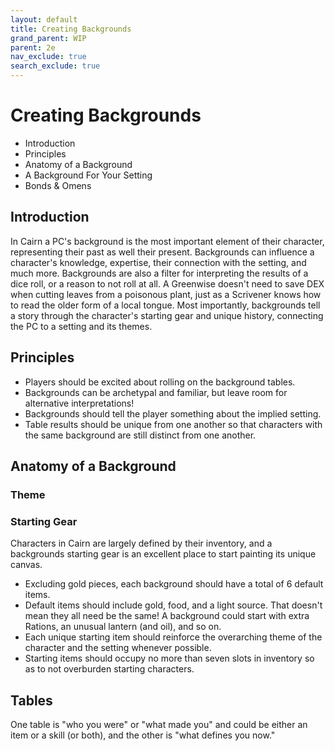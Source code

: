 ```yaml
---
layout: default
title: Creating Backgrounds
grand_parent: WIP
parent: 2e
nav_exclude: true
search_exclude: true
---
```


# Creating Backgrounds

- Introduction
- Principles
- Anatomy of a Background
- A Background For Your Setting
- Bonds & Omens

## Introduction

In Cairn a PC's background is the most important element of their character, representing their past as well their present. Backgrounds can influence a character's knowledge, expertise, their connection with the setting, and much more. Backgrounds are also a filter for interpreting the results of a dice roll, or a reason to not roll at all. A Greenwise doesn't need to save DEX when cutting leaves from a poisonous plant, just as a Scrivener knows how to read the older form of a local tongue. Most importantly, backgrounds tell a story through the character's starting gear and unique history, connecting the PC to a setting and its themes.

## Principles

- Players should be excited about rolling on the background tables.
- Backgrounds can be archetypal and familiar, but leave room for alternative interpretations!
- Backgrounds should tell the player something about the implied setting.
- Table results should be unique from one another so that characters with the same background are still distinct from one another.

## Anatomy of a Background

### Theme

### Starting Gear

Characters in Cairn are largely defined by their inventory, and a backgrounds starting gear is an excellent place to start painting its unique canvas. 
- Excluding gold pieces, each background should have a total of 6 default items. 
- Default items should include gold, food, and a light source. That doesn't mean they all need be the same! A background could start with extra Rations, an unusual lantern (and oil), and so on. 
- Each unique starting item should reinforce the overarching theme of the character and the setting whenever possible.
- Starting items should occupy no more than seven slots in inventory so as to not overburden starting characters.

## Tables

One table is "who you were" or "what made you" and could be either an item or a skill (or both), and the other is "what defines you now."
